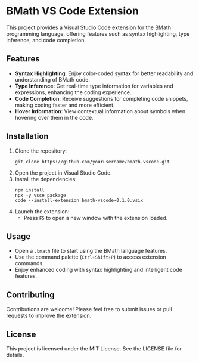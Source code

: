 # BMath VS Code Extension

This project provides a Visual Studio Code extension for the BMath programming language, offering features such as syntax highlighting, type inference, and code completion.

## Features

- **Syntax Highlighting**: Enjoy color-coded syntax for better readability and understanding of BMath code.
- **Type Inference**: Get real-time type information for variables and expressions, enhancing the coding experience.
- **Code Completion**: Receive suggestions for completing code snippets, making coding faster and more efficient.
- **Hover Information**: View contextual information about symbols when hovering over them in the code.

## Installation

1. Clone the repository:
   ```
   git clone https://github.com/yourusername/bmath-vscode.git
   ```
2. Open the project in Visual Studio Code.
3. Install the dependencies:
   ```
   npm install
   npx -y vsce package
   code --install-extension bmath-vscode-0.1.0.vsix
   ```
4. Launch the extension:
   - Press `F5` to open a new window with the extension loaded.

## Usage

- Open a `.bmath` file to start using the BMath language features.
- Use the command palette (`Ctrl+Shift+P`) to access extension commands.
- Enjoy enhanced coding with syntax highlighting and intelligent code features.

## Contributing

Contributions are welcome! Please feel free to submit issues or pull requests to improve the extension.

## License

This project is licensed under the MIT License. See the LICENSE file for details.